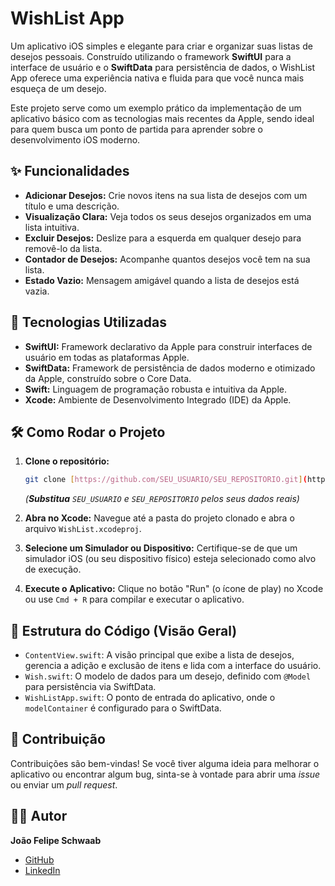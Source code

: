 # WishList App

Um aplicativo iOS simples e elegante para criar e organizar suas listas de desejos pessoais. Construído utilizando o framework **SwiftUI** para a interface de usuário e o **SwiftData** para persistência de dados, o WishList App oferece uma experiência nativa e fluida para que você nunca mais esqueça de um desejo.

Este projeto serve como um exemplo prático da implementação de um aplicativo básico com as tecnologias mais recentes da Apple, sendo ideal para quem busca um ponto de partida para aprender sobre o desenvolvimento iOS moderno.

## ✨ Funcionalidades

* **Adicionar Desejos:** Crie novos itens na sua lista de desejos com um título e uma descrição.
* **Visualização Clara:** Veja todos os seus desejos organizados em uma lista intuitiva.
* **Excluir Desejos:** Deslize para a esquerda em qualquer desejo para removê-lo da lista.
* **Contador de Desejos:** Acompanhe quantos desejos você tem na sua lista.
* **Estado Vazio:** Mensagem amigável quando a lista de desejos está vazia.

## 🚀 Tecnologias Utilizadas

* **SwiftUI:** Framework declarativo da Apple para construir interfaces de usuário em todas as plataformas Apple.
* **SwiftData:** Framework de persistência de dados moderno e otimizado da Apple, construído sobre o Core Data.
* **Swift:** Linguagem de programação robusta e intuitiva da Apple.
* **Xcode:** Ambiente de Desenvolvimento Integrado (IDE) da Apple.

## 🛠️ Como Rodar o Projeto

1.  **Clone o repositório:**
    ```bash
    git clone [https://github.com/SEU_USUARIO/SEU_REPOSITORIO.git](https://github.com/SEU_USUARIO/SEU_REPOSITORIO.git)
    ```
    *(**Substitua** `SEU_USUARIO` e `SEU_REPOSITORIO` pelos seus dados reais)*

2.  **Abra no Xcode:** Navegue até a pasta do projeto clonado e abra o arquivo `WishList.xcodeproj`.

3.  **Selecione um Simulador ou Dispositivo:** Certifique-se de que um simulador iOS (ou seu dispositivo físico) esteja selecionado como alvo de execução.

4.  **Execute o Aplicativo:** Clique no botão "Run" (o ícone de play) no Xcode ou use `Cmd + R` para compilar e executar o aplicativo.

## 📖 Estrutura do Código (Visão Geral)

* `ContentView.swift`: A visão principal que exibe a lista de desejos, gerencia a adição e exclusão de itens e lida com a interface do usuário.
* `Wish.swift`: O modelo de dados para um desejo, definido com `@Model` para persistência via SwiftData.
* `WishListApp.swift`: O ponto de entrada do aplicativo, onde o `modelContainer` é configurado para o SwiftData.

## 🤝 Contribuição

Contribuições são bem-vindas! Se você tiver alguma ideia para melhorar o aplicativo ou encontrar algum bug, sinta-se à vontade para abrir uma *issue* ou enviar um *pull request*.

## 👨‍💻 Autor

**João Felipe Schwaab**
* [GitHub](https://github.com/jfelipeschwaab)
* [LinkedIn](https://www.linkedin.com/in/jo%C3%A3o-felipe-schwaab/) 

